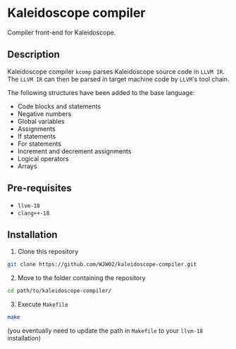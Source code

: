 # Kaleidoscope compiler
Compiler front-end for Kaleidoscope.

## Description
Kaleidoscope compiler `kcomp` parses Kaleidoscope source code in `LLVM IR`. The `LLVM IR` can then be parsed in target machine code by `LLVM`'s tool chain.

The following structures have been added to the base language:
- Code blocks and statements
- Negative numbers
- Global variables
- Assignments
- If statements
- For statements
- Increment and decrement assignments
- Logical operators
- Arrays

## Pre-requisites
- `llvm-18`
- `clang++-18`

## Installation
1. Clone this repository
```sh
git clone https://github.com/WJW02/kaleidoscope-compiler.git
```
2. Move to the folder containing the repository
```sh
cd path/to/kaleidoscope-compiler/
```
3. Execute `Makefile`
```sh
make
```
(you eventually need to update the path in `Makefile` to your `llvm-18` installation)
